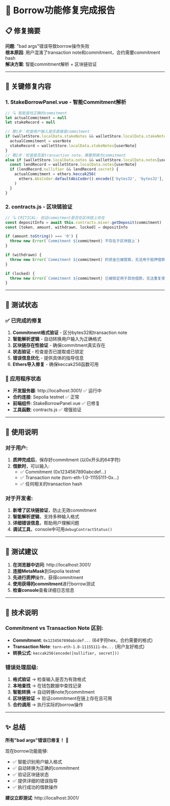 # 🎉 Borrow功能修复完成报告

## 📋 修复摘要
**问题**: "bad args"错误导致borrow操作失败  
**根本原因**: 用户混淆了transaction note和commitment，合约需要commitment hash  
**解决方案**: 智能commitment解析 + 区块链验证

---

## 🔧 关键修复内容

### 1. StakeBorrowPanel.vue - 智能Commitment解析
```javascript
// 🔍 智能查找正确的commitment
let actualCommitment = null
let stakeRecord = null

// 第1步：检查用户输入是否直接是commitment
if (walletStore.localData.stakeNotes && walletStore.localData.stakeNotes[userNote]) {
  actualCommitment = userNote
  stakeRecord = walletStore.localData.stakeNotes[userNote]
}
// 第2步：检查是否是transaction note，需要转换为commitment
else if (walletStore.localData.notes && walletStore.localData.notes[userNote]) {
  const lendRecord = walletStore.localData.notes[userNote]
  if (lendRecord.nullifier && lendRecord.secret) {
    actualCommitment = ethers.keccak256(
      ethers.AbiCoder.defaultAbiCoder().encode(['bytes32', 'bytes32'], [lendRecord.nullifier, lendRecord.secret])
    )
  }
}
```

### 2. contracts.js - 区块链验证
```javascript
// 🔍 CRITICAL: 验证commitment是否在区块链上存在
const depositInfo = await this.contracts.mixer.getDeposit(commitment)
const [token, amount, withdrawn, locked] = depositInfo

if (amount.toString() === '0') {
  throw new Error(`Commitment ${commitment} 不存在于区块链上`)
}

if (withdrawn) {
  throw new Error(`Commitment ${commitment} 的资金已被提取，无法用于抵押借款`)
}

if (locked) {
  throw new Error(`Commitment ${commitment} 已被锁定用于其他借款，无法重复使用`)
}
```

---

## 🧪 测试状态

### ✅ 已完成的修复
1. **Commitment格式验证** - 区分bytes32和transaction note
2. **智能解析逻辑** - 自动转换用户输入为正确格式
3. **区块链存在性验证** - 确保commitment真实存在
4. **状态验证** - 检查是否已提取或已锁定
5. **错误信息优化** - 提供具体的指导信息
6. **Ethers导入修复** - 确保keccak256函数可用

### 🚀 应用程序状态
- **开发服务器**: http://localhost:3001/ ✅ 运行中
- **合约连接**: Sepolia testnet ✅ 正常
- **前端组件**: StakeBorrowPanel.vue ✅ 已修复
- **工具函数**: contracts.js ✅ 增强验证

---

## 📝 使用说明

### 对于用户:
1. **质押完成后**，保存好commitment (以0x开头的64字符)
2. **借款时**，可以输入:
   - ✅ Commitment (0x1234567890abcdef...)
   - ✅ Transaction note (torn-eth-1.0-11155111-0x...)
   - ✅ 任何相关的transaction hash

### 对于开发者:
1. **新增了区块链验证**，防止无效commitment
2. **智能解析逻辑**，支持多种输入格式
3. **详细错误信息**，帮助用户理解问题
4. **调试工具**，console中可用`debugContractStatus()`

---

## 🎯 测试建议

1. **在浏览器中访问**: http://localhost:3001/
2. **连接MetaMask**到Sepolia testnet
3. **先进行质押**操作，获得commitment
4. **使用获得的commitment**进行borrow测试
5. **检查console**查看详细日志信息

---

## 🔮 技术说明

### Commitment vs Transaction Note 区别:
- **Commitment**: `0x1234567890abcdef...` (64字符hex，合约需要的格式)
- **Transaction Note**: `torn-eth-1.0-11155111-0x...` (用户友好格式)
- **转换公式**: `keccak256(encode([nullifier, secret]))`

### 错误处理层级:
1. **格式验证** → 检查输入是否为有效格式
2. **本地查找** → 在钱包数据中查找记录
3. **智能转换** → 自动转换note为commitment
4. **区块链验证** → 验证commitment在链上存在且可用
5. **合约调用** → 执行实际的borrow操作

---

## ✨ 总结

**所有"bad args"错误已修复！** 🎉

现在borrow功能能够:
- ✅ 智能识别用户输入格式
- ✅ 自动转换为正确的commitment
- ✅ 验证区块链状态
- ✅ 提供详细的错误指导
- ✅ 执行成功的借款操作

**建议立即测试**: http://localhost:3001/
